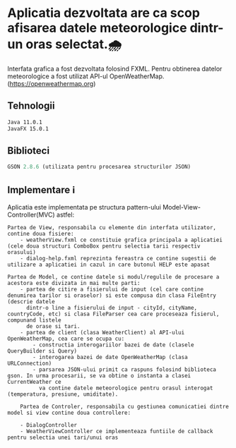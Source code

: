 # Aplicatia dezvoltata are ca scop afisarea datele meteorologice dintr-un oras selectat.🌧️


 Interfata grafica a fost dezvoltata folosind FXML. 
Pentru obtinerea datelor meteorologice a fost utilizat API-ul OpenWeatherMap.
(https://openweathermap.org)

## Tehnologii


```bash
Java 11.0.1
JavaFX 15.0.1
```

## Biblioteci

```python
GSON 2.8.6 (utilizata pentru procesarea structurilor JSON)

```

## Implementare ℹ️

Aplicatia este implementata pe structura pattern-ului Model-View-Controller(MVC) astfel:

	Partea de View, responsabila cu elemente din interfata utilizator, contine doua fisiere:
		- weatherView.fxml ce constituie grafica principala a aplicatiei (cele doua structuri ComboBox pentru selectia tarii respectiv orasului)
		- dialog-help.fxml reprezinta fereastra ce contine sugestii de utilizare a aplicatiei in cazul in care butonul HELP este apasat
	
	Partea de Model, ce contine datele si modul/regulile de procesare a acestora este divizata in mai multe parti:
		- partea de citire a fisierului de input (cel care contine denumirea tarilor si oraselor) si este compusa din clasa FileEntry (descrie datele
		  dintr-o line a fisierului de input - cityId, cityName, countryCode, etc) si clasa FileParser cea care proceseaza fisierul, compunand listele
		  de orase si tari.
		- partea de client (clasa WeatherClient) al API-ului OpenWeatherMap, cea care se ocupa cu:
			- constructia interogariilor bazei de date (clasele QueryBuilder si Query)
			- interogarea bazei de date OpenWeatherMap (clasa URLConnection)
			- parsarea JSON-ului primit ca raspuns folosind biblioteca gson. In urma procesarii, se va obtine o instanta a clasei CurrentWeather ce
			  va contine datele meteorologice pentru orasul interogat (temperatura, presiune, umiditate).

        Partea de Controler, responsabila cu gestiunea comunicatiei dintre model si view contine doua controllere:
	 	
		- DialogController
		- WeatherViewController ce implementeaza funtiile de callback pentru selectia unei tari/unui oras

